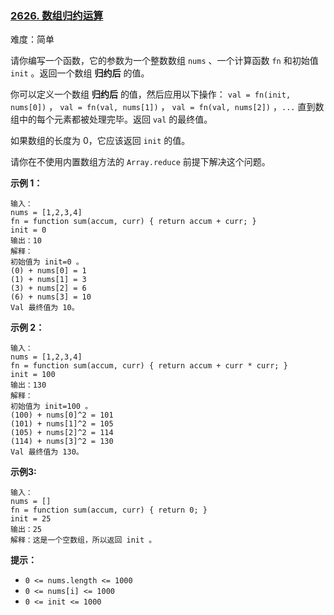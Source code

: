 ### [2626\. 数组归约运算](https://leetcode.cn/problems/array-reduce-transformation/)

难度：简单

请你编写一个函数，它的参数为一个整数数组 `nums` 、一个计算函数 `fn` 和初始值`init` 。返回一个数组 **归约后** 的值。

你可以定义一个数组 **归约后** 的值，然后应用以下操作： `val = fn(init, nums[0])` ， `val = fn(val, nums[1])` ， `val = fn(val, nums[2])` ，`...` 直到数组中的每个元素都被处理完毕。返回 `val` 的最终值。

如果数组的长度为 0，它应该返回 `init` 的值。

请你在不使用内置数组方法的 `Array.reduce` 前提下解决这个问题。

**示例 1：**

```
输入：
nums = [1,2,3,4]
fn = function sum(accum, curr) { return accum + curr; }
init = 0
输出：10
解释：
初始值为 init=0 。
(0) + nums[0] = 1
(1) + nums[1] = 3
(3) + nums[2] = 6
(6) + nums[3] = 10
Val 最终值为 10。
```

**示例 2：**

```
输入：
nums = [1,2,3,4]
fn = function sum(accum, curr) { return accum + curr * curr; }
init = 100
输出：130
解释：
初始值为 init=100 。
(100) + nums[0]^2 = 101
(101) + nums[1]^2 = 105
(105) + nums[2]^2 = 114
(114) + nums[3]^2 = 130
Val 最终值为 130。
```

**示例3:**

```
输入：
nums = []
fn = function sum(accum, curr) { return 0; }
init = 25
输出：25
解释：这是一个空数组，所以返回 init 。
```

**提示：**

-   `0 <= nums.length <= 1000`
-   `0 <= nums[i] <= 1000`
-   `0 <= init <= 1000`
